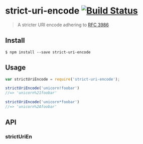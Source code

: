# strict-uri-encode [![Build Status](https://travis-ci.org/kevva/strict-uri-encode.svg?branch=master)](https://travis-ci.org/kevva/strict-uri-encode)

> A stricter URI encode adhering to [RFC 3986](http://tools.ietf.org/html/rfc3986)


## Install

```
$ npm install --save strict-uri-encode
```


## Usage

```js
var strictUriEncode = require('strict-uri-encode');

strictUriEncode('unicorn!foobar')
//=> 'unicorn%21foobar'

strictUriEncode('unicorn*foobar')
//=> 'unicorn%2Afoobar'
```


## API

### strictUriEn